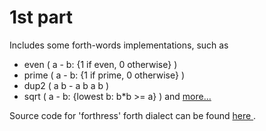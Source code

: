 # 1st part
Includes some forth-words implementations, such as 
* even ( a - b: {1 if even, 0 otherwise} )
* prime ( a - b: {1 if prime, 0 otherwise} )
* dup2 ( a b - a b a b ) 
* sqrt ( a - b: {lowest b: b*b >= a} )
and <a href="https://github.com/allacee/ssw-course-project/blob/master/part1.frt">more...</a>

Source code for 'forthress' forth dialect can be found <a href="https://github.com/sayon/forthress"> here </a>.
